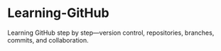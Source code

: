 # Learning-GitHub
Learning GitHub step by step—version control, repositories, branches, commits, and collaboration.
